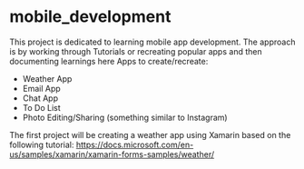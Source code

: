 # mobile_development
This project is dedicated to learning mobile app development. The approach is by working through Tutorials or recreating popular apps and then documenting learnings here
Apps to create/recreate:
   - Weather App
   - Email App
   - Chat App
   - To Do List
   - Photo Editing/Sharing (something similar to Instagram)

The first project will be creating a weather app using Xamarin based on the following tutorial: https://docs.microsoft.com/en-us/samples/xamarin/xamarin-forms-samples/weather/

